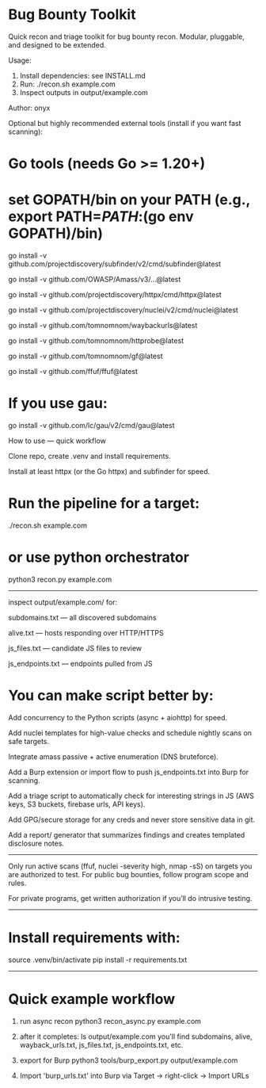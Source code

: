 # Bug Bounty Toolkit
Quick recon and triage toolkit for bug bounty recon. Modular, pluggable, and designed to be extended.

Usage:
1. Install dependencies: see INSTALL.md
2. Run: ./recon.sh example.com
3. Inspect outputs in output/example.com

Author: onyx

Optional but highly recommended external tools (install if you want fast scanning):

# Go tools (needs Go >= 1.20+)
# set GOPATH/bin on your PATH (e.g., export PATH=$PATH:$(go env GOPATH)/bin)

go install -v github.com/projectdiscovery/subfinder/v2/cmd/subfinder@latest

go install -v github.com/OWASP/Amass/v3/...@latest

go install -v github.com/projectdiscovery/httpx/cmd/httpx@latest

go install -v github.com/projectdiscovery/nuclei/v2/cmd/nuclei@latest

go install -v github.com/tomnomnom/waybackurls@latest

go install -v github.com/tomnomnom/httprobe@latest

go install -v github.com/tomnomnom/gf@latest

go install -v github.com/ffuf/ffuf@latest

# If you use gau:

go install -v github.com/lc/gau/v2/cmd/gau@latest


How to use — quick workflow

Clone repo, create .venv and install requirements.

Install at least httpx (or the Go httpx) and subfinder for speed.

# Run the pipeline for a target:
./recon.sh example.com
# or use python orchestrator
python3 recon.py example.com

-------------------------------------------------------------------------------------------------------------------------------------------------------------------------------------------------------------------------------

inspect output/example.com/ for:

subdomains.txt — all discovered subdomains

alive.txt — hosts responding over HTTP/HTTPS

js_files.txt — candidate JS files to review

js_endpoints.txt — endpoints pulled from JS


# You can make script better by:

Add concurrency to the Python scripts (async + aiohttp) for speed.

Add nuclei templates for high-value checks and schedule nightly scans on safe targets.

Integrate amass passive + active enumeration (DNS bruteforce).

Add a Burp extension or import flow to push js_endpoints.txt into Burp for scanning.

Add a triage script to automatically check for interesting strings in JS (AWS keys, S3 buckets, firebase urls, API keys).

Add GPG/secure storage for any creds and never store sensitive data in git.

Add a report/ generator that summarizes findings and creates templated disclosure notes.

----------------------------------------------------------------------------------------------------------------------------------------------------------------------------------

Only run active scans (ffuf, nuclei -severity high, nmap -sS) on targets you are authorized to test. For public bug bounties, follow program scope and rules.

For private programs, get written authorization if you’ll do intrusive testing.

----------------------------------------------------------------------------------------------------------------------------------------------------------------------------------

# Install requirements with:
source .venv/bin/activate
pip install -r requirements.txt

----------------------------------------------------------------------------------------------------------------------------------------------------------------------------------

# Quick example workflow
1) run async recon
python3 recon_async.py example.com

2) after it completes:
ls output/example.com
you'll find subdomains, alive, wayback_urls.txt, js_files.txt, js_endpoints.txt, etc.

3) export for Burp
python3 tools/burp_export.py output/example.com

4) Import 'burp_urls.txt' into Burp via Target -> right-click -> Import URLs
